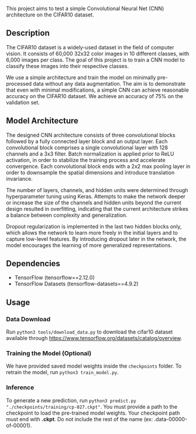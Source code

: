 This project aims to test a simple Convolutional Neural Net (CNN) architecture on the CIFAR10 dataset.

## Description
The CIFAR10 dataset is a widely-used dataset in the field of computer vision. It consists of 60,000 32x32 color images in 10 different classes, with 6,000 images per class. The goal of this project is to train a CNN model to classify these images into their respective classes.

We use a simple architecture and train the model on minimally pre-processed data without any data augmentation. The aim is to demonstrate that even with minimal modifications, a simple CNN can achieve reasonable accuracy on the CIFAR10 dataset. We achieve an accuracy of 75% on the validation set.

## Model Architecture 
The designed CNN architecture consists of three convolutional blocks followed by a fully connected layer block and an output layer. Each convolutional block comprises a single convolutional layer with 128 channels and a 3x3 filter. Batch normalization is applied prior to ReLU activation, in order to stabilize the training process and accelerate convergence. Each convolutional block ends with a 2x2 max pooling layer in order to downsample the spatial dimensions and introduce translation invariance. 

The number of layers, channels, and hidden units were determined through hyperparameter tuning using Keras. Attempts to make the network deeper or increase the size of the channels and hidden units beyond the current design resulted in overfitting, indicating that the current architecture strikes a balance between complexity and generalization.

Dropout regularization is implemented in the last two hidden blocks only, which allows the network to learn more freely in the initial layers and to capture low-level features. By introducing dropout later in the network, the model encourages the learning of more generalized representations. 

## Dependencies
* TensorFlow (tensorflow==2.12.0)
* TensorFlow Datasets (tensorflow-datasets==4.9.2)

## Usage
### Data Download
Run ```python3 tools/download_data.py``` to download the cifar10 dataset available through https://www.tensorflow.org/datasets/catalog/overview.

### Training the Model (Optional)
We have provided saved model weights inside the ```checkpoints``` folder. To retrain the model, run ```python3 train_model.py```.

### Inference
To generate a new prediction, run ```python3 predict.py "./checkpoints/training/cp-027.ckpt"```. You must provide a path to the checkpoint to load the pre-trained model weights. Your checkpoint path must end with **.ckpt**. Do not include the rest of the name (ex: .data-00000-of-00001). 
